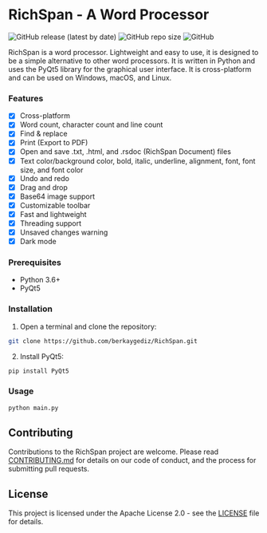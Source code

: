 # RichSpan - A Word Processor

![GitHub release (latest by date)](https://img.shields.io/github/v/release/berkaygediz/richspan)
![GitHub repo size](https://img.shields.io/github/repo-size/berkaygediz/richspan)
![GitHub](https://img.shields.io/github/license/berkaygediz/richspan)

RichSpan is a word processor. Lightweight and easy to use, it is designed to be a simple alternative to other word processors. It is written in Python and uses the PyQt5 library for the graphical user interface. It is cross-platform and can be used on Windows, macOS, and Linux.

### Features

- [x] Cross-platform
- [x] Word count, character count and line count
- [x] Find & replace
- [x] Print (Export to PDF)
- [x] Open and save .txt, .html, and .rsdoc (RichSpan Document) files
- [x] Text color/background color, bold, italic, underline, alignment, font, font size, and font color
- [x] Undo and redo
- [x] Drag and drop
- [x] Base64 image support
- [x] Customizable toolbar
- [x] Fast and lightweight
- [x] Threading support
- [x] Unsaved changes warning
- [x] Dark mode

### Prerequisites

- Python 3.6+
- PyQt5

### Installation

1. Open a terminal and clone the repository:

```bash
git clone https://github.com/berkaygediz/RichSpan.git
```

2. Install PyQt5:

```bash
pip install PyQt5
```

### Usage

```bash
python main.py
```

## Contributing

Contributions to the RichSpan project are welcome. Please read [CONTRIBUTING.md](CONTRIBUTING.md) for details on our code of conduct, and the process for submitting pull requests.

## License

This project is licensed under the Apache License 2.0 - see the [LICENSE](LICENSE) file for details.
